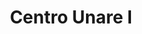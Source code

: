 ---
title: "Centro Unare I"
url: /ciudad-guayana-puerto-ordaz/centro-unare-i/
shop: centro comercial
---